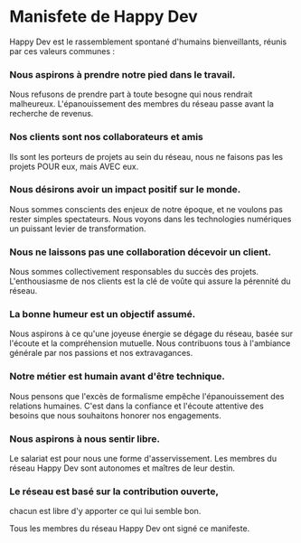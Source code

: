 # Manisfete de Happy Dev

Happy Dev est le rassemblement spontané d'humains bienveillants, réunis par ces valeurs communes :

### Nous aspirons à prendre notre pied dans le travail.
Nous refusons de prendre part à toute besogne qui nous rendrait malheureux. L'épanouissement des membres du réseau passe avant la recherche de revenus.

### Nos clients sont nos collaborateurs et amis
Ils sont les porteurs de projets au sein du réseau, nous ne faisons pas les projets POUR eux, mais AVEC eux.

### Nous désirons avoir un impact positif sur le monde.
Nous sommes conscients des enjeux de notre époque, et ne voulons pas rester simples spectateurs. Nous voyons dans les technologies numériques un puissant levier de transformation.

### Nous ne laissons pas une collaboration décevoir un client.
Nous sommes collectivement responsables du succès des projets. L'enthousiasme de nos clients est la clé de voûte qui assure la pérennité du réseau.

### La bonne humeur est un objectif assumé.
Nous aspirons à ce qu'une joyeuse énergie se dégage du réseau, basée sur l'écoute et la compréhension mutuelle. Nous contribuons tous à l'ambiance générale par nos passions et nos extravagances.

### Notre métier est humain avant d'être technique.
Nous pensons que l'excès de formalisme empêche l'épanouissement des relations humaines. C'est dans la confiance et l'écoute attentive des besoins que nous souhaitons honorer nos engagements.

### Nous aspirons à nous sentir libre.
Le salariat est pour nous une forme d'asservissement. Les membres du réseau Happy Dev sont autonomes et maîtres de leur destin.

### Le réseau est basé sur la contribution ouverte,
chacun est libre d'y apporter ce qui lui semble bon.

Tous les membres du réseau Happy Dev ont signé ce manifeste.
